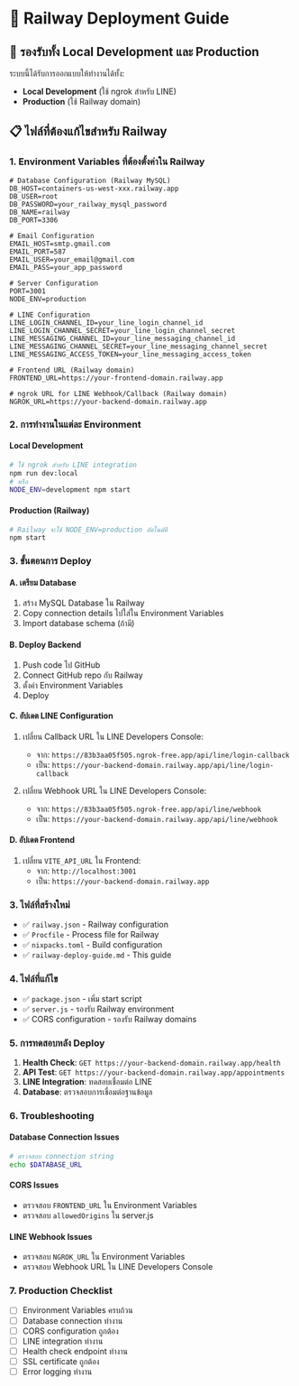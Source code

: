 # 🚀 Railway Deployment Guide

## 🎯 รองรับทั้ง Local Development และ Production

ระบบนี้ได้รับการออกแบบให้ทำงานได้ทั้ง:
- **Local Development** (ใช้ ngrok สำหรับ LINE)
- **Production** (ใช้ Railway domain)

## 📋 ไฟล์ที่ต้องแก้ไขสำหรับ Railway

### 1. **Environment Variables ที่ต้องตั้งค่าใน Railway**

```env
# Database Configuration (Railway MySQL)
DB_HOST=containers-us-west-xxx.railway.app
DB_USER=root
DB_PASSWORD=your_railway_mysql_password
DB_NAME=railway
DB_PORT=3306

# Email Configuration
EMAIL_HOST=smtp.gmail.com
EMAIL_PORT=587
EMAIL_USER=your_email@gmail.com
EMAIL_PASS=your_app_password

# Server Configuration
PORT=3001
NODE_ENV=production

# LINE Configuration
LINE_LOGIN_CHANNEL_ID=your_line_login_channel_id
LINE_LOGIN_CHANNEL_SECRET=your_line_login_channel_secret
LINE_MESSAGING_CHANNEL_ID=your_line_messaging_channel_id
LINE_MESSAGING_CHANNEL_SECRET=your_line_messaging_channel_secret
LINE_MESSAGING_ACCESS_TOKEN=your_line_messaging_access_token

# Frontend URL (Railway domain)
FRONTEND_URL=https://your-frontend-domain.railway.app

# ngrok URL for LINE Webhook/Callback (Railway domain)
NGROK_URL=https://your-backend-domain.railway.app
```

### 2. **การทำงานในแต่ละ Environment**

#### **Local Development**
```bash
# ใช้ ngrok สำหรับ LINE integration
npm run dev:local
# หรือ
NODE_ENV=development npm start
```

#### **Production (Railway)**
```bash
# Railway จะใช้ NODE_ENV=production อัตโนมัติ
npm start
```

### 3. **ขั้นตอนการ Deploy**

#### A. **เตรียม Database**
1. สร้าง MySQL Database ใน Railway
2. Copy connection details ไปใส่ใน Environment Variables
3. Import database schema (ถ้ามี)

#### B. **Deploy Backend**
1. Push code ไป GitHub
2. Connect GitHub repo กับ Railway
3. ตั้งค่า Environment Variables
4. Deploy

#### C. **อัปเดต LINE Configuration**
1. เปลี่ยน Callback URL ใน LINE Developers Console:
   - จาก: `https://83b3aa05f505.ngrok-free.app/api/line/login-callback`
   - เป็น: `https://your-backend-domain.railway.app/api/line/login-callback`

2. เปลี่ยน Webhook URL ใน LINE Developers Console:
   - จาก: `https://83b3aa05f505.ngrok-free.app/api/line/webhook`
   - เป็น: `https://your-backend-domain.railway.app/api/line/webhook`

#### D. **อัปเดต Frontend**
1. เปลี่ยน `VITE_API_URL` ใน Frontend:
   - จาก: `http://localhost:3001`
   - เป็น: `https://your-backend-domain.railway.app`

### 3. **ไฟล์ที่สร้างใหม่**

- ✅ `railway.json` - Railway configuration
- ✅ `Procfile` - Process file for Railway
- ✅ `nixpacks.toml` - Build configuration
- ✅ `railway-deploy-guide.md` - This guide

### 4. **ไฟล์ที่แก้ไข**

- ✅ `package.json` - เพิ่ม start script
- ✅ `server.js` - รองรับ Railway environment
- ✅ CORS configuration - รองรับ Railway domains

### 5. **การทดสอบหลัง Deploy**

1. **Health Check**: `GET https://your-backend-domain.railway.app/health`
2. **API Test**: `GET https://your-backend-domain.railway.app/appointments`
3. **LINE Integration**: ทดสอบเชื่อมต่อ LINE
4. **Database**: ตรวจสอบการเชื่อมต่อฐานข้อมูล

### 6. **Troubleshooting**

#### Database Connection Issues
```bash
# ตรวจสอบ connection string
echo $DATABASE_URL
```

#### CORS Issues
- ตรวจสอบ `FRONTEND_URL` ใน Environment Variables
- ตรวจสอบ `allowedOrigins` ใน server.js

#### LINE Webhook Issues
- ตรวจสอบ `NGROK_URL` ใน Environment Variables
- ตรวจสอบ Webhook URL ใน LINE Developers Console

### 7. **Production Checklist**

- [ ] Environment Variables ครบถ้วน
- [ ] Database connection ทำงาน
- [ ] CORS configuration ถูกต้อง
- [ ] LINE integration ทำงาน
- [ ] Health check endpoint ทำงาน
- [ ] SSL certificate ถูกต้อง
- [ ] Error logging ทำงาน
